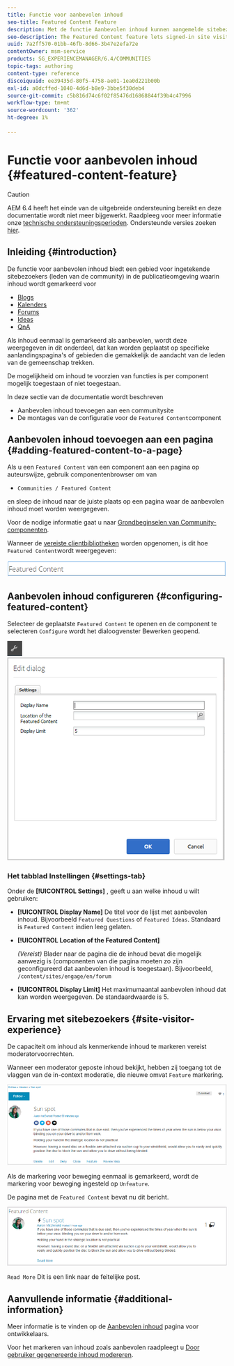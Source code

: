 ```yaml
---
title: Functie voor aanbevolen inhoud
seo-title: Featured Content Feature
description: Met de functie Aanbevolen inhoud kunnen aangemelde sitebezoekers inhoud markeren
seo-description: The Featured Content feature lets signed-in site visitors highlight content
uuid: 7a2ff570-01bb-46fb-8d66-3b47e2efa72e
contentOwner: msm-service
products: SG_EXPERIENCEMANAGER/6.4/COMMUNITIES
topic-tags: authoring
content-type: reference
discoiquuid: ee39435d-80f5-4758-ae01-1ea0d221b00b
exl-id: a0dcffed-1040-4d6d-b8e9-3bbe5f30deb4
source-git-commit: c5b816d74c6f02f85476d16868844f39b4c47996
workflow-type: tm+mt
source-wordcount: '362'
ht-degree: 1%

---
```


# Functie voor aanbevolen inhoud {#featured-content-feature}

>[!CAUTION]
>
>AEM 6.4 heeft het einde van de uitgebreide ondersteuning bereikt en deze documentatie wordt niet meer bijgewerkt. Raadpleeg voor meer informatie onze [technische ondersteuningsperioden](https://helpx.adobe.com/support/programs/eol-matrix.html). Ondersteunde versies zoeken [hier](https://experienceleague.adobe.com/docs/).

## Inleiding {#introduction}

De functie voor aanbevolen inhoud biedt een gebied voor ingetekende sitebezoekers (leden van de community) in de publicatieomgeving waarin inhoud wordt gemarkeerd voor

* [Blogs](blog-feature.md)
* [Kalenders](calendar.md)
* [Forums](forum.md)
* [Ideas](ideation-feature.md)
* [QnA](working-with-qna.md)

Als inhoud eenmaal is gemarkeerd als aanbevolen, wordt deze weergegeven in dit onderdeel, dat kan worden geplaatst op specifieke aanlandingspagina&#39;s of gebieden die gemakkelijk de aandacht van de leden van de gemeenschap trekken.

De mogelijkheid om inhoud te voorzien van functies is per component mogelijk toegestaan of niet toegestaan.

In deze sectie van de documentatie wordt beschreven

* Aanbevolen inhoud toevoegen aan een communitysite
* De montages van de configuratie voor de `Featured Content`component

## Aanbevolen inhoud toevoegen aan een pagina {#adding-featured-content-to-a-page}

Als u een `Featured Content` van een component aan een pagina op auteurswijze, gebruik componentenbrowser om van

* `Communities / Featured Content`

en sleep de inhoud naar de juiste plaats op een pagina waar de aanbevolen inhoud moet worden weergegeven.

Voor de nodige informatie gaat u naar [Grondbeginselen van Community-componenten](basics.md).

Wanneer de [vereiste clientbibliotheken](essentials-featured.md#essentials-for-client-side) worden opgenomen, is dit hoe `Featured Content`wordt weergegeven:

![chlimage_1-13](assets/chlimage_1-13.png)

## Aanbevolen inhoud configureren {#configuring-featured-content}

Selecteer de geplaatste `Featured Content` te openen en de component te selecteren `Configure` wordt het dialoogvenster Bewerken geopend.

![chlimage_1-14](assets/chlimage_1-14.png) ![chlimage_1-15](assets/chlimage_1-15.png)

### Het tabblad Instellingen {#settings-tab}

Onder de **[!UICONTROL Settings]** , geeft u aan welke inhoud u wilt gebruiken:

* **[!UICONTROL Display Name]**
De titel voor de lijst met aanbevolen inhoud. Bijvoorbeeld 
`Featured Questions` of `Featured Ideas`. Standaard is `Featured Content` indien leeg gelaten.

* **[!UICONTROL Location of the Featured Content]**

   *(Vereist)* Blader naar de pagina die de inhoud bevat die mogelijk aanwezig is (componenten van die pagina moeten zo zijn geconfigureerd dat aanbevolen inhoud is toegestaan). Bijvoorbeeld, `/content/sites/engage/en/forum`

* **[!UICONTROL Display Limit]**
Het maximumaantal aanbevolen inhoud dat kan worden weergegeven. De standaardwaarde is 5.

## Ervaring met sitebezoekers {#site-visitor-experience}

De capaciteit om inhoud als kenmerkende inhoud te markeren vereist moderatorvoorrechten.

Wanneer een moderator geposte inhoud bekijkt, hebben zij toegang tot de vlaggen van de in-context moderatie, die nieuwe omvat `Feature` markering.

![chlimage_1-16](assets/chlimage_1-16.png)

Als de markering voor beweging eenmaal is gemarkeerd, wordt de markering voor beweging ingesteld op `Unfeature`.

De pagina met de `Featured Content` bevat nu dit bericht.

![chlimage_1-17](assets/chlimage_1-17.png)

`Read More` Dit is een link naar de feitelijke post.

## Aanvullende informatie {#additional-information}

Meer informatie is te vinden op de [Aanbevolen inhoud](essentials-featured.md) pagina voor ontwikkelaars.

Voor het markeren van inhoud zoals aanbevolen raadpleegt u [Door gebruiker gegenereerde inhoud modereren](moderate-ugc.md).

